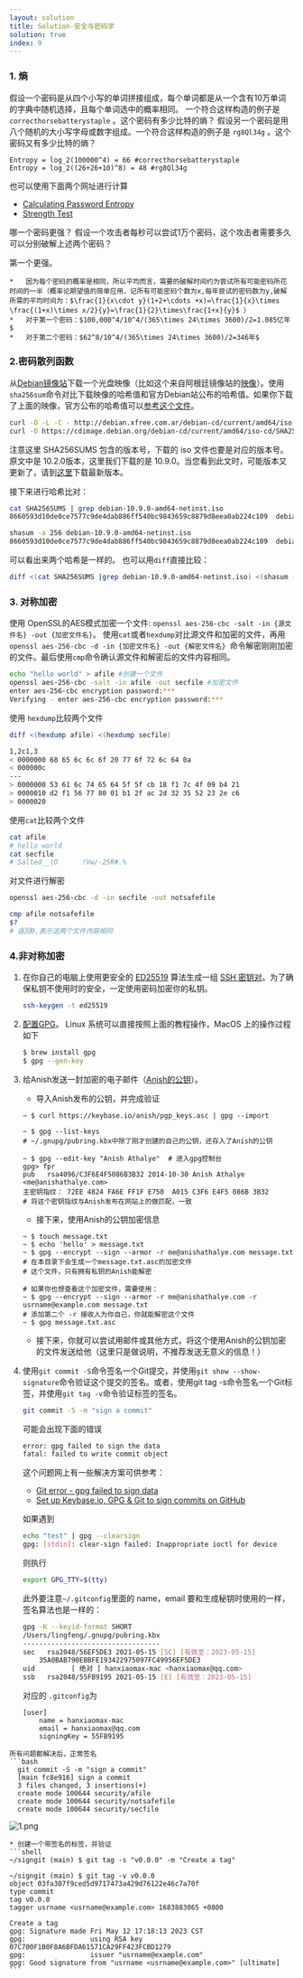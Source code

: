 ```yaml
---
layout: solution
title: Solution-安全与密码学
solution: true
index: 9
---
```



### 1. 熵
假设一个密码是从四个小写的单词拼接组成，每个单词都是从一个含有10万单词的字典中随机选择，且每个单词选中的概率相同。 一个符合这样构造的例子是 `correcthorsebatterystaple` 。这个密码有多少比特的熵？
假设另一个密码是用八个随机的大小写字母或数字组成。一个符合这样构造的例子是 `rg8Ql34g` 。这个密码又有多少比特的熵？
```
Entropy = log_2(100000^4) = 66 #correcthorsebatterystaple
Entropy = log_2((26+26+10)^8) = 48 #rg8Ql34g
```
也可以使用下面两个网址进行计算
- [Calculating Password Entropy](https://www.pleacher.com/mp/mlessons/algebra/entropy.html)
- [Strength Test](http://rumkin.com/tools/password/passchk.php)

哪一个密码更强？
假设一个攻击者每秒可以尝试1万个密码，这个攻击者需要多久可以分别破解上述两个密码？

第一个更强。

    *   因为每个密码的概率是相同，所以平均而言，需要的破解时间约为尝试所有可能密码所花时间的一半（概率论期望值的简单应用，记所有可能密码个数为x,每年尝试的密码数为y,破解所需的平均时间为：$\frac{1}{x\cdot y}(1+2+\cdots +x)=\frac{1}{x}\times \frac{(1+x)\times x/2}{y}=\frac{1}{2}\times\frac{1+x}{y}$ ）
    *   对于第一个密码：$100,000^4/10^4/(365\times 24\times 3600)/2=1.085亿年$
    *   对于第二个密码：$62^8/10^4/(365\times 24\times 3600)/2=346年$
### 2.密码散列函数 
从[Debian镜像站](https://www.debian.org/CD/http-ftp/)下载一个光盘映像（比如这个来自阿根廷镜像站的[映像](http://debian.xfree.com.ar/debian-cd/10.2.0/amd64/iso-cd/debian-10.2.0-amd64-netinst.iso)）。使用`sha256sum`命令对比下载映像的哈希值和官方Debian站公布的哈希值。如果你下载了上面的映像，官方公布的哈希值可以[参考这个文件](https://cdimage.debian.org/debian-cd/current/amd64/iso-cd/SHA256SUMS)。
```bash
curl -O -L -C - http://debian.xfree.com.ar/debian-cd/current/amd64/iso-cd/debian-mac-10.9.0-amd64-netinst.iso
curl -O https://cdimage.debian.org/debian-cd/current/amd64/iso-cd/SHA256SUMS
```
注意这里 SHA256SUMS 包含的版本号，下载的 iso 文件也要是对应的版本号。原文中是 10.2.0版本，这里我们下载的是 10.9.0。当您看到此文时，可能版本又更新了，请到[这里](https://cdimage.debian.org/debian-cd/current/amd64/iso-cd/)下载最新版本。

接下来进行哈希比对：
```bash
cat SHA256SUMS | grep debian-10.9.0-amd64-netinst.iso
8660593d10de0ce7577c9de4dab886ff540bc9843659c8879d8eea0ab224c109  debian-10.9.0-amd64-netinst.iso

shasum -a 256 debian-10.9.0-amd64-netinst.iso
8660593d10de0ce7577c9de4dab886ff540bc9843659c8879d8eea0ab224c109  debian-10.9.0-amd64-netinst.iso
```
可以看出来两个哈希是一样的。
也可以用`diff`直接比较：
```bash
diff <(cat SHA256SUMS |grep debian-10.9.0-amd64-netinst.iso) <(shasum -a 256 debian-10.9.0-amd64-netinst.iso)
```

### 3. 对称加密 
使用 OpenSSL的AES模式加密一个文件: `openssl aes-256-cbc -salt -in {源文件名} -out {加密文件名}`。 使用`cat`或者`hexdump`对比源文件和加密的文件，再用 `openssl aes-256-cbc -d -in {加密文件名} -out {解密文件名} `命令解密刚刚加密的文件。最后使用`cmp`命令确认源文件和解密后的文件内容相同。
```bash
echo "hello world" > afile #创建一个文件
openssl aes-256-cbc -salt -in afile -out secfile #加密文件
enter aes-256-cbc encryption password:***
Verifying - enter aes-256-cbc encryption password:***
```
使用 `hexdump`比较两个文件
```bash
diff <(hexdump afile) <(hexdump secfile)

1,2c1,3
< 0000000 68 65 6c 6c 6f 20 77 6f 72 6c 64 0a
< 000000c
---
> 0000000 53 61 6c 74 65 64 5f 5f cb 18 f1 7c 4f 09 b4 21
> 0000010 d2 f1 56 77 80 01 b1 2f ac 2d 32 35 52 23 2e c6
> 0000020
```
使用`cat`比较两个文件
```bash
cat afile
# hello world
cat secfile
# Salted__|O      !Vw/-25R#.%
```
对文件进行解密
```bash
openssl aes-256-cbc -d -in secfile -out notsafefile

cmp afile notsafefile
$?
# 返回0,表示这两个文件内容相同
```



### 4.非对称加密
1. 在你自己的电脑上使用更安全的 [ED25519](https://wiki.archlinux.org/index.php/SSH_keys#Ed25519) 算法生成一组 [SSH 密钥对](https://wiki.archlinux.org/index.php/SSH_keys#Ed25519)。为了确保私钥不使用时的安全，一定使用密码加密你的私钥。
    ```bash
    ssh-keygen -t ed25519 
    ```
2. [配置GPG](https://www.digitalocean.com/community/tutorials/how-to-use-gpg-to-encrypt-and-sign-messages)。
Linux 系统可以直接按照上面的教程操作，MacOS 上的操作过程如下
    ```bash
    $ brew install gpg
    $ gpg --gen-key
    ```
1. 给Anish发送一封加密的电子邮件（[Anish的公钥](https://keybase.io/anish)）。

    *  导入Anish发布的公钥，并完成验证
    ```shell 
    ~ $ curl https://keybase.io/anish/pgp_keys.asc | gpg --import   

    ~ $ gpg --list-keys
    # ~/.gnupg/pubring.kbx中除了刚才创建的自己的公钥，还存入了Anish的公钥

    ~ $ gpg --edit-key "Anish Athalye"  # 进入gpg控制台
    gpg> fpr
    pub   rsa4096/C3F6E4F5086B3B32 2014-10-30 Anish Athalye <me@anishathalye.com>
    主密钥指纹： 72EE 4824 FA6E FF1F E750  A015 C3F6 E4F5 086B 3B32
    # 将这个密钥指纹与Anish发布在网站上的做匹配，一致
    ```
    * 接下来，使用Anish的公钥加密信息
    ```shell
    ~ $ touch message.txt
    ~ $ echo 'hello' > message.txt
    ~ $ gpg --encrypt --sign --armor -r me@anishathalye.com message.txt
    # 在本目录下会生成一个message.txt.asc的加密文件
    # 这个文件，只有拥有私钥的Anish能解密

    # 如果你也想查看这个加密文件，需要使用：
    ~ $ gpg --encrypt --sign --armor -r me@anishathalye.com -r usrname@example.com message.txt   
    # 添加第二个 -r 接收人为你自己，你就能解密这个文件
    ~ $ gpg message.txt.asc  
    ```        
    * 接下来，你就可以尝试用邮件或其他方式，将这个使用Anish的公钥加密的文件发送给他（这里只是做说明，不推荐发送无意义的信息！）
2. 使用`git commit -S`命令签名一个Git提交，并使用`git show --show-signature`命令验证这个提交的签名。或者，使用git tag -s命令签名一个Git标签，并使用`git tag -v`命令验证标签的签名。
    ```bash
    git commit -S -m "sign a commit"
    ```
    可能会出现下面的错误
    ```bash
    error: gpg failed to sign the data
    fatal: failed to write commit object
    ```
    这个问题网上有一些解决方案可供参考：
    - [Git error - gpg failed to sign data](https://stackoverflow.com/questions/41052538/)
    - [Set up Keybase.io, GPG & Git to sign commits on GitHub](https://github.com/pstadler/keybase-gpg-github)

    如果遇到
    ```bash
    echo "test" | gpg --clearsign
    gpg: [stdin]: clear-sign failed: Inappropriate ioctl for device
    ```
    则执行
    ```bash
    export GPG_TTY=$(tty)
    ```
    此外要注意`~/.gitconfig`里面的 name，email 要和生成秘钥时使用的一样，签名算法也是一样的： 
    ```bash
    gpg -K --keyid-format SHORT
    /Users/lingfeng/.gnupg/pubring.kbx
    ----------------------------------
    sec   rsa2048/56EF5DE3 2021-05-15 [SC] [有效至：2023-05-15]
        35A0BAB790EBBFE193422975097FC49956EF5DE3
    uid         [ 绝对 ] hanxiaomax-mac <hanxiaomax@qq.com>
    ssb   rsa2048/55FB9195 2021-05-15 [E] [有效至：2023-05-15]
    ```
    对应的 `.gitconfig`为
    ```
    [user]
        name = hanxiaomax-mac
        email = hanxiaomax@qq.com
        signingKey = 55FB9195
  ```
  所有问题都解决后，正常签名
  ```bash
    git commit -S -m "sign a commit"
    [main fc8e916] sign a commit
    3 files changed, 3 insertions(+)
    create mode 100644 security/afile
    create mode 100644 security/notsafefile
    create mode 100644 security/secfile
  ```
  ![1.png]({{site.url}}/2020/solutions/images/9/1.png)

    * 创建一个带签名的标签，并验证
    ```shell
    ~/signgit (main) $ git tag -s "v0.0.0" -m "Create a tag"

    ~/signgit (main) $ git tag -v v0.0.0
    object 03fa307f9ced5d9717473a429d76122e46c7a70f
    type commit
    tag v0.0.0
    tagger usrname <usrname@example.com> 1683883065 +0800

    Create a tag
    gpg: Signature made Fri May 12 17:18:13 2023 CST
    gpg:                using RSA key 07C700F1B0F8A6BFDA61571CA29FF423FCBD1279
    gpg:                issuer "usrname@example.com"
    gpg: Good signature from "usrname <usrname@example.com>" [ultimate]
    ```
